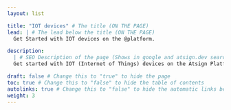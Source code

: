 ```yaml
---
layout: list

title: "IOT devices" # The title (ON THE PAGE)
lead: | # The lead below the title (ON THE PAGE)
  Get Started with IOT devices on the @platform.

description:
  | # SEO Description of the page (Shows in google and atsign.dev search)
  Get started with IOT (Internet of Things) devices on the Atsign Platform

draft: false # Change this to "true" to hide the page
toc: true # Change this to "false" to hide the table of contents
autolinks: true # Change this to "false" to hide the automatic links below your content
weight: 3
---
```

